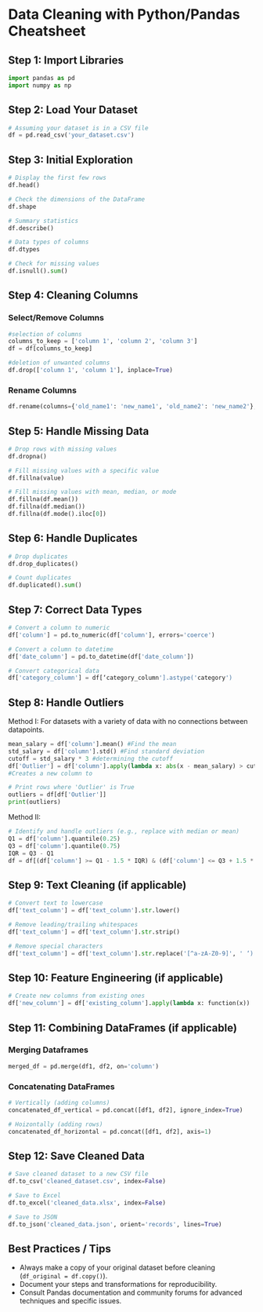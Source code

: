
# Data Cleaning with Python/Pandas Cheatsheet

## Step 1: Import Libraries

```python
import pandas as pd
import numpy as np
```

## Step 2: Load Your Dataset

```python
# Assuming your dataset is in a CSV file
df = pd.read_csv('your_dataset.csv')
```

## Step 3: Initial Exploration

```python
# Display the first few rows
df.head()

# Check the dimensions of the DataFrame
df.shape

# Summary statistics
df.describe()

# Data types of columns
df.dtypes

# Check for missing values
df.isnull().sum()

```
## Step 4: Cleaning Columns
### Select/Remove Columns
```python
#selection of columns
columns_to_keep = ['column 1', 'column 2', 'column 3']
df = df[columns_to_keep]

#deletion of unwanted columns
df.drop(['column 1', 'column 1'], inplace=True)
```
### Rename Columns
```python
df.rename(columns={'old_name1': 'new_name1', 'old_name2': 'new_name2'}, inplace=True)
```

## Step 5: Handle Missing Data

```python
# Drop rows with missing values
df.dropna()

# Fill missing values with a specific value
df.fillna(value)

# Fill missing values with mean, median, or mode
df.fillna(df.mean())
df.fillna(df.median())
df.fillna(df.mode().iloc[0])
```

## Step 6: Handle Duplicates

```python
# Drop duplicates
df.drop_duplicates()

# Count duplicates
df.duplicated().sum()
```

## Step 7: Correct Data Types

```python
# Convert a column to numeric
df['column'] = pd.to_numeric(df['column'], errors='coerce')

# Convert a column to datetime
df['date_column'] = pd.to_datetime(df['date_column'])

# Convert categorical data
df['category_column'] = df[‘category_column'].astype('category')
```

## Step 8: Handle Outliers
Method I: For datasets with a variety of data with no connections between datapoints.
```python
mean_salary = df['column'].mean() #Find the mean
std_salary = df['column'].std() #Find standard deviation
cutoff = std_salary * 3 #determining the cutoff
df['Outlier'] = df['column'].apply(lambda x: abs(x - mean_salary) > cutoff)
#Creates a new column to 

# Print rows where 'Outlier' is True
outliers = df[df['Outlier']]
print(outliers)
```
Method II:
```python
# Identify and handle outliers (e.g., replace with median or mean)
Q1 = df['column'].quantile(0.25)
Q3 = df['column'].quantile(0.75)
IQR = Q3 - Q1
df = df[(df['column'] >= Q1 - 1.5 * IQR) & (df['column'] <= Q3 + 1.5 * IQR)]
```


## Step 9: Text Cleaning (if applicable)

```python
# Convert text to lowercase
df['text_column'] = df['text_column'].str.lower()

# Remove leading/trailing whitespaces
df['text_column'] = df['text_column'].str.strip()

# Remove special characters
df['text_column'] = df['text_column'].str.replace('[^a-zA-Z0-9]', ' ‘)

```

## Step 10: Feature Engineering (if applicable)

```python
# Create new columns from existing ones
df['new_column'] = df['existing_column'].apply(lambda x: function(x))
```

## Step 11: Combining DataFrames (if applicable)
### Merging Dataframes
```python
merged_df = pd.merge(df1, df2, on='column')
```
### Concatenating DataFrames
```python
# Vertically (adding columns)
concatenated_df_vertical = pd.concat([df1, df2], ignore_index=True)

# Hoizontally (adding rows)
concatenated_df_horizontal = pd.concat([df1, df2], axis=1)

```

## Step 12: Save Cleaned Data

```python
# Save cleaned dataset to a new CSV file
df.to_csv('cleaned_dataset.csv', index=False)

# Save to Excel
df.to_excel('cleaned_data.xlsx', index=False)

# Save to JSON
df.to_json('cleaned_data.json', orient='records', lines=True)
```


## Best Practices / Tips
- Always make a copy of your original dataset before cleaning (`df_original = df.copy()`).
- Document your steps and transformations for reproducibility.
- Consult Pandas documentation and community forums for advanced techniques and specific issues.
